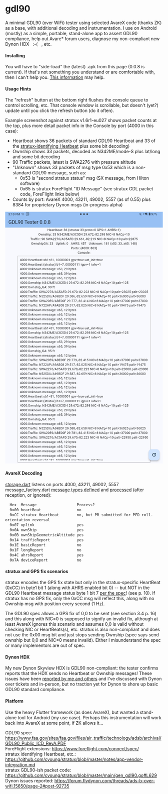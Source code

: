 # gdl90
A minimal GDL90 (over WiFi) tester using selected AvareX code (thanks ZK) as a base, with additional decoding and instrumentation.
I use on Android (mostly) as a simple, portable, stand-alone app to assert GDL90 compliance,
help out Avare* forum users, diagnose my non-compliant new Dynon HDX &nbsp; :-( &nbsp; , etc.

#### Installing
You will have to "side-load" the (latest) .apk from this page (0.0.8 is current).  If that's not something you understand or
are comfortable with, then I can't help you.  [This information](https://www.apps4av.com/manual-installation.html) may help.

#### Usage Hints
The "refresh" button at the bottom right flushes the console queue to control scrolling, etc.
That console window is scrollable, but doesn't (yet?) update until you click the refresh button (do it often).

Example screenshot against stratux v1.6r1-eu027 shows packet counts at the top, plus more detail packet info in the Console by port (4000 in this case):  
* Heartbeat shows 36 packets of standard GDL90 Heartbeat and 33 of the [stratux-identifying Heatbeat](https://github.com/cyoung/stratux/blob/master/notes/app-vendor-integration.md) plus some bit decoding)  
* Ownship shows 33 packets, decoded as N342ME/mode-S plus lat/long and some bit decoding
* 90 Traffic packets, latest is SWA2276 with pressure altitude
* "Unknown" shows 33 packets of msg type 0x53 which is a non-standard GDL90 message, such as:
   * 0x53 is "second stratux status" msg (SX message, from Hilton software)
   * 0x65 is stratux ForeFlight "ID Message" (see stratux GDL packet code, ForeFlight links below)
* Counts by port: AvareX 4000, 43211, 49002, 5557 (as of 0.55) plus 8384 for proprietary Dynon msgs (in-progress alpha)
   
<img width="600" src="gdl90-tester-0.0.8.jpg">

#### AvareX Decoding
[storage.dart](https://github.com/apps4av/avarex/blob/9536d1bf661e9e314d6a7e91a864fcf4be8755da/lib/storage.dart#L186) listens on ports 4000, 43211, 49002, 5557  
message_factory.dart [message types defined](https://github.com/apps4av/avarex/blob/9536d1bf661e9e314d6a7e91a864fcf4be8755da/lib/gdl90/message_factory.dart#L98)
and [processed](https://github.com/apps4av/avarex/blob/9536d1bf661e9e314d6a7e91a864fcf4be8755da/lib/gdl90/message_factory.dart#L26) (after reception, or ignored):  
```
  Hex  Message                  Process?
  0x00 heartBeat                no
  0xCC stratux Heartbeat        no, but PR submitted for PFD roll-orientation reversal
  0x07 uplink                   yes
  0x0A ownShip                  yes
  0x0B ownShipGeometricAltitude yes
  0x14 trafficReport            yes
  0x1E basicReport              no
  0x1F longReport               no
  0x4C ahrsReport               yes
  0x7A deviceReport             no
```
#### stratux and GPS fix scenarios
stratux encodes the GPS fix state but only in the stratux-specific HeartBeat (0xCC) in byte1 bit 1
(along with AHRS enabled bit 0) -- but NOT in the GDL90 Heartbeat message status byte 1 bit 7
[per the spec](https://www.faa.gov/sites/faa.gov/files/air_traffic/technology/adsb/archival/GDL90_Public_ICD_RevA.PDF)! (see p. 10).
If stratux has no GPS fix, only the 0xCC msg will reflect this, along with no Ownship msg with position every second (1 Hz).

The GDL90 spec allows a GPS fix of 0,0 to be sent (see section 3.4 p. 16) and this along with NIC=0 is supposed to signify an invalid fix, although at
least AvareX ignores this scenario and assumes 0,0 is valid without checking NIC or HeartBeats(s), etc.  stratux is also non-compliant and does
not use the 0x00 msg bit and just stops sending Ownship (spec says send ownship but 0,0 and NIC=0 means invalid).  Either I misunderstand the spec
or many implementors are out of spec.

#### Dynon HDX
My new Dynon Skyview HDX is GDL90 non-compliant: the tester confirms reports that the HDX sends no Heartbeat or Ownship messages!
These issues have been [reported by me and others](https://forum.flydynon.com/threads/ads-b-over-wifi.15650/page-2#post-92735)
and I've discussed with Dynon over tickets and in-person, but no traction yet for Dynon to shore up basic GDL90 standard compliance.

#### Platform
Use the heavy Flutter framework (as does AvareX), but wanted a stand-alone tool for Android (my use case). 
Perhaps this instrumentation will work back into AvareX at some point, if ZK allows it...

GDL90 spec: https://www.faa.gov/sites/faa.gov/files/air_traffic/technology/adsb/archival/GDL90_Public_ICD_RevA.PDF  
ForeFlight extensions: https://www.foreflight.com/connect/spec/  
stratux identifying Heartbeat, etc.: https://github.com/cyoung/stratux/blob/master/notes/app-vendor-integration.md  
stratux GDL90-ish packet code: https://github.com/cyoung/stratux/blob/master/main/gen_gdl90.go#L629  
Dynon issues reported: https://forum.flydynon.com/threads/ads-b-over-wifi.15650/page-2#post-92735  
